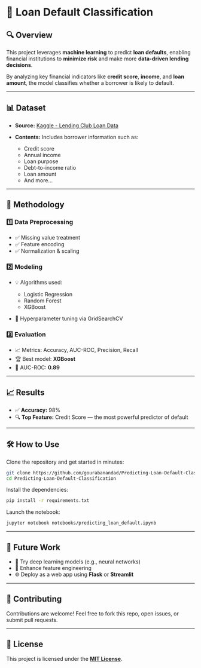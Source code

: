 # 🚀 Loan Default Classification

## 🔍 Overview

This project leverages **machine learning** to predict **loan defaults**, enabling financial institutions to **minimize risk** and make more **data-driven lending decisions**.

By analyzing key financial indicators like **credit score**, **income**, and **loan amount**, the model classifies whether a borrower is likely to default.

---

## 📊 Dataset

* **Source:** [Kaggle - Lending Club Loan Data](https://www.kaggle.com/datasets/wordsforthewise/lending-club)
* **Contents:** Includes borrower information such as:

  * Credit score
  * Annual income
  * Loan purpose
  * Debt-to-income ratio
  * Loan amount
  * And more...

---

## 🧠 Methodology

### 1️⃣ Data Preprocessing

* ✅ Missing value treatment
* ✅ Feature encoding
* ✅ Normalization & scaling

### 2️⃣ Modeling

* 💡 Algorithms used:

  * Logistic Regression
  * Random Forest
  * XGBoost
* 🔧 Hyperparameter tuning via GridSearchCV

### 3️⃣ Evaluation

* 📈 Metrics: Accuracy, AUC-ROC, Precision, Recall
* 🏆 Best model: **XGBoost**
* 🎯 AUC-ROC: **0.89**

---

## 📈 Results

* ✅ **Accuracy:** 98%
* 🔍 **Top Feature:** Credit Score — the most powerful predictor of default

---

## 🛠️ How to Use

Clone the repository and get started in minutes:

```bash
git clone https://github.com/gourabanandad/Predicting-Loan-Default-Classification.git
cd Predicting-Loan-Default-Classification
```

Install the dependencies:

```bash
pip install -r requirements.txt
```

Launch the notebook:

```bash
jupyter notebook notebooks/predicting_loan_default.ipynb
```

---

## 🔮 Future Work

* 🤖 Try deep learning models (e.g., neural networks)
* 🧪 Enhance feature engineering
* 🌐 Deploy as a web app using **Flask** or **Streamlit**

---

## 🤝 Contributing

Contributions are welcome!
Feel free to fork this repo, open issues, or submit pull requests.

---

## 📄 License

This project is licensed under the **[MIT License](LICENSE)**.


